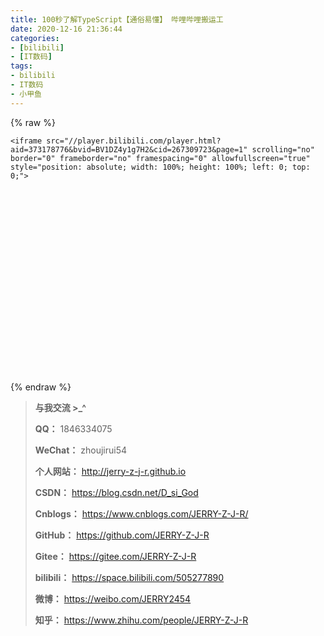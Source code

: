 ```yaml
---
title: 100秒了解TypeScript【通俗易懂】 哔哩哔哩搬运工
date: 2020-12-16 21:36:44
categories:
- [bilibili]
- [IT数码]
tags:
- bilibili
- IT数码
- 小甲鱼
---
```


{% raw %}

<div style="position: relative; width: 100%; height: 0; padding-bottom: 75%;">

    <iframe src="//player.bilibili.com/player.html?aid=373178776&bvid=BV1DZ4y1g7H2&cid=267309723&page=1" scrolling="no" border="0" frameborder="no" framespacing="0" allowfullscreen="true" style="position: absolute; width: 100%; height: 100%; left: 0; top: 0;">

  </iframe>

</div>

{% endraw %}

<!--more-->

> **与我交流 >_^**
>
> **QQ：** 1846334075
>
> **WeChat：** zhoujirui54
>
> **个人网站：** <http://jerry-z-j-r.github.io>	
>
> **CSDN：** <https://blog.csdn.net/D_si_God>
>
> **Cnblogs：** <https://www.cnblogs.com/JERRY-Z-J-R/>
>
> **GitHub：** <https://github.com/JERRY-Z-J-R>
>
> **Gitee：** <https://gitee.com/JERRY-Z-J-R>
>
> **bilibili：** <https://space.bilibili.com/505277890>
>
> **微博：** <https://weibo.com/JERRY2454>
>
> **知乎：** <https://www.zhihu.com/people/JERRY-Z-J-R>